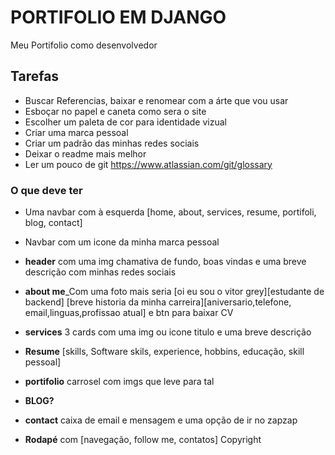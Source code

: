 # PORTIFOLIO EM DJANGO

Meu Portifolio como desenvolvedor

## Tarefas

- Buscar Referencias, baixar e renomear com a árte que vou usar
- Esboçar no papel e caneta como sera o site
- Escolher um paleta de cor para identidade vizual
- Criar uma marca pessoal
- Criar um padrão das minhas redes sociais
- Deixar o readme mais melhor
- Ler um pouco de git https://www.atlassian.com/git/glossary

### O que deve ter

- Uma navbar com à esquerda [home, about, services, resume, portifoli, blog, contact]
- Navbar com um icone da minha marca pessoal
- **header** com uma img chamativa de fundo, boas vindas e uma breve descrição com minhas redes sociais
- **about me**\_Com uma foto mais seria [oi eu sou o vitor grey][estudante de backend]
  [breve historia da minha carreira][aniversario,telefone, email,linguas,profissao atual]
  e btn para baixar CV

- **services** 3 cards com uma img ou icone titulo e uma breve descrição
- **Resume** [skills, Software skils, experience, hobbins, educação, skill pessoal]
- **portifolio** carrosel com imgs que leve para tal
- **BLOG?**
- **contact** caixa de email e mensagem e uma opção de ir no zapzap
- **Rodapé** com [navegação, follow me, contatos] Copyright
